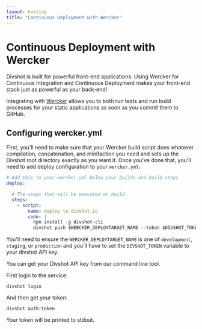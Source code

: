 ```yaml
---
layout: hosting
title: "Continuous Deployment with Wercker"
---
```


# Continuous Deployment with Wercker

<p class="lead">Divshot is built for powerful front-end applications. Using Wercker for Continuous Integration and
Continuous Deployment makes your front-end stack just as powerful as your back-end!</p>

Integrating with [Wercker](http://wercker.com/) allows you to both run tests and run build processes for your static applications as soon
as you commit them to GitHub.

## Configuring wercker.yml

First, you'll need to make sure that your Wercker build script does whatever compilation, concatenation, and minifaction
you need and sets up the Divshot root directory exactly as you want it. Once you've done that, you'll need to add
deploy configuration to your `wercker.yml`:

```yaml
# Add this to your wercker.yml below your builds and build steps
deploy:

  # The steps that will be executed on build
  steps:
    - script:
        name: deploy to divshot.io
        code: |
          npm install -g divshot-cli 
          divshot push $WERCKER_DEPLOYTARGET_NAME --token $DIVSHOT_TOKEN
```

You'll need to ensure the `WERCKER_DEPLOYTARGET_NAME` is one of `development`, `staging`, or `production` and you'll have to
set the `DIVSHOT_TOKEN` variable to your divshot API key.

You can get your Divshot API key from our command line tool.

First login to the service:

    divshot login

And then get your token:

    divshot auth:token

Your token will be printed to stdout.